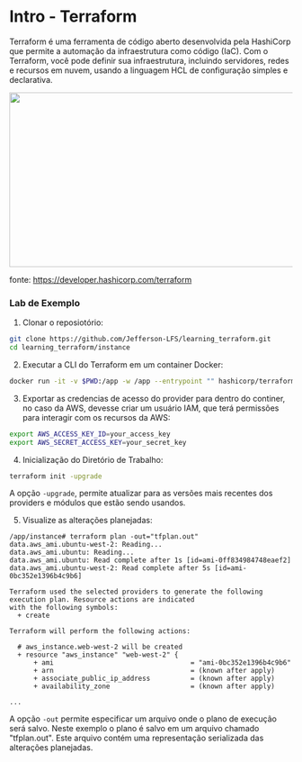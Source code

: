 # Intro - Terraform

Terraform é uma ferramenta de código aberto desenvolvida pela HashiCorp que permite a automação da infraestrutura como código (IaC). Com o Terraform, você pode definir sua infraestrutura, incluindo servidores, redes e recursos em nuvem, usando a linguagem HCL de configuração simples e declarativa.

<img src="https://developer.hashicorp.com/_next/image?url=https%3A%2F%2Fwww.datocms-assets.com%2F2885%2F1679095195-devdot-terraform_lm.png&w=1920&q=75" width="510" height="310">

fonte: https://developer.hashicorp.com/terraform


### Lab de Exemplo


1. Clonar o reposiotório:

```bash
git clone https://github.com/Jefferson-LFS/learning_terraform.git
cd learning_terraform/instance
```
2. Executar a CLI do Terraform em um container Docker:

```bash
docker run -it -v $PWD:/app -w /app --entrypoint "" hashicorp/terraform:light sh
```
3. Exportar as credencias de acesso do provider para dentro do continer, no caso da AWS, devesse criar um usuário IAM, que terá permissões para interagir com os recursos da AWS: 

```bash
export AWS_ACCESS_KEY_ID=your_access_key
export AWS_SECRET_ACCESS_KEY=your_secret_key
```

4. Inicialização do Diretório de Trabalho:
```bash
terraform init -upgrade
```
 A opção ```-upgrade```, permite atualizar para as versões mais recentes dos providers e módulos que estão sendo usandos.


5. Visualize as alterações planejadas: 
```
/app/instance# terraform plan -out="tfplan.out"
data.aws_ami.ubuntu-west-2: Reading...
data.aws_ami.ubuntu: Reading...
data.aws_ami.ubuntu: Read complete after 1s [id=ami-0ff834984748eaef2]
data.aws_ami.ubuntu-west-2: Read complete after 5s [id=ami-0bc352e1396b4c9b6]

Terraform used the selected providers to generate the following execution plan. Resource actions are indicated
with the following symbols:
  + create

Terraform will perform the following actions:

  # aws_instance.web-west-2 will be created
  + resource "aws_instance" "web-west-2" {
      + ami                                  = "ami-0bc352e1396b4c9b6"
      + arn                                  = (known after apply)
      + associate_public_ip_address          = (known after apply)
      + availability_zone                    = (known after apply)

...
```

A opção ```-out``` permite especificar um arquivo onde o plano de execução será salvo. Neste exemplo o plano é salvo em um arquivo chamado "tfplan.out". Este arquivo contém uma representação serializada das alterações planejadas.